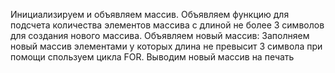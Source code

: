 Инициализируем и объявляем массив.
Объявляем функцию для подсчета количества элементов массива с длиной не более 3 символов для создания нового массива.
Объявляем новый массив:
Заполняем новый массив  элементами у которых длина не превысит 3 символа при помощи спользуем цикла FOR.
Выводим новый массив на печать
